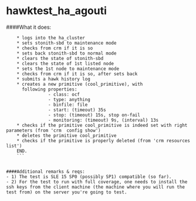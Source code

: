 # hawktest\_ha\_agouti
####What it does:
```
	* logs into the ha_cluster
	* sets stonith-sbd to maintenance mode 
	* checks from crm if it is so
	* sets back stonith-sbd to normal mode
	* clears the state of stonith-sbd
	* clears the state of 1st listed node
	* sets the 1st node to maintenance mode 
	* checks from crm if it is so, after sets back
	* submits a hawk history log
	* creates a new primitive (cool_primitive), with 
	  following properties:
	  			- class: ocf
	  			- type: anything
	  			- binfile: file
	  			- start: (timeout) 35s
	  			- stop: (timeout) 15s, stop on-fail
	  			- monitoring: (timeout) 9s, (interval) 13s
	* checks if the primitive cool_primitive is indeed set with right parameters (from 'crm  config show')
	* deletes the primitive cool_primitive
	* checks if the primitive is properly deleted (from 'crm resources list')
	END.
	```


####Additional remarks & reqs:
- 1) The test is SLE 15 SP0 (possibly SP1) compatible (so far).
- 2) For the test to run with full coverage, one needs to install the ssh keys from the client machine (the machine where you will run the test from) on the server you're going to test. 
	
	

